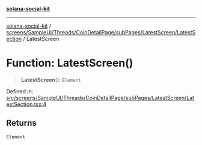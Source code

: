 [**solana-social-kit**](../../../../../../../../README.md)

***

[solana-social-kit](../../../../../../../../README.md) / [screens/SampleUI/Threads/CoinDetailPage/subPages/LatestScreen/LatestSection](../README.md) / LatestScreen

# Function: LatestScreen()

> **LatestScreen**(): `Element`

Defined in: [src/screens/SampleUI/Threads/CoinDetailPage/subPages/LatestScreen/LatestSection.tsx:4](https://github.com/SendArcade/solana-social-starter/blob/98f94bb63d3814df24512365f6ae706d273e698f/src/screens/SampleUI/Threads/CoinDetailPage/subPages/LatestScreen/LatestSection.tsx#L4)

## Returns

`Element`
